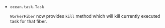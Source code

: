 * `ocean.task.Task`

  `WorkerFiber` now provides `kill` method which will kill currently executed
  task for that fiber.
